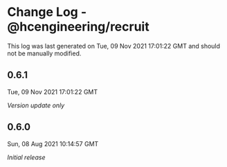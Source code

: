 # Change Log - @hcengineering/recruit

This log was last generated on Tue, 09 Nov 2021 17:01:22 GMT and should not be manually modified.

## 0.6.1
Tue, 09 Nov 2021 17:01:22 GMT

_Version update only_

## 0.6.0
Sun, 08 Aug 2021 10:14:57 GMT

_Initial release_

